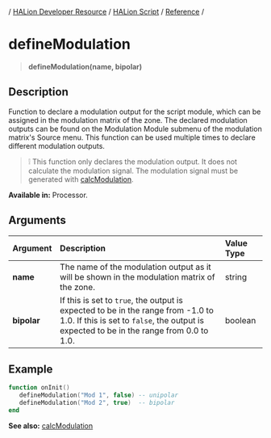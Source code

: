 / [HALion Developer Resource](../../HALion-Developer-Resource.md) / [HALion Script](./HALion-Script.md) / [Reference](./Reference.md) /

# defineModulation

>**defineModulation(name, bipolar)**

## Description

Function to declare a modulation output for the script module, which can be assigned in the modulation matrix of the zone. The declared modulation outputs can be found on the Modulation Module submenu of the modulation matrix's Source menu. This function can be used multiple times to declare different modulation outputs.

>&#10069; This function only declares the modulation output. It does not calculate the modulation signal. The modulation signal must be generated with [calcModulation](./calcModulation.md).


**Available in:** Processor.

## Arguments

|Argument|Description|Value Type|
|:-|:-|:-|
|**name**|The name of the modulation output as it will be shown in the modulation matrix of the zone.|string|
|**bipolar**|If this is set to ``true``, the output is expected to be in the range from -1.0 to 1.0. If this is set to ``false``, the output is expected to be in the range from 0.0 to 1.0.|boolean|

## Example

```lua
function onInit()
   defineModulation("Mod 1", false) -- unipolar
   defineModulation("Mod 2", true)  -- bipolar
end
```

**See also:** [calcModulation](./calcModulation.md)